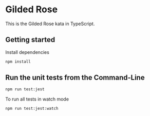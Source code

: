 # Gilded Rose

This is the Gilded Rose kata in TypeScript.

## Getting started

Install dependencies

```sh
npm install
```

## Run the unit tests from the Command-Line

```sh
npm run test:jest
```

To run all tests in watch mode

```sh
npm run test:jest:watch
```

